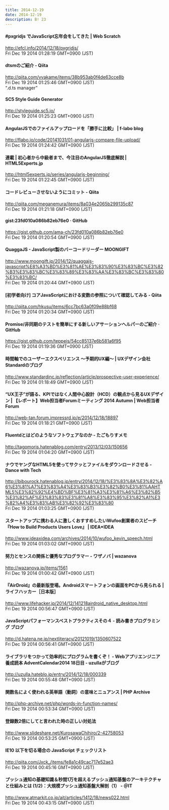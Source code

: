 ```yaml
---
title: 2014-12-19
date: 2014-12-19
description: B! 23
---
```


####                 #pxgridjs でJavaScript忘年会をしてきた | Web Scratch            
http://efcl.info/2014/12/18/pxgridjs/<br>
Fri Dec 19 2014 01:28:19 GMT+0900 (JST)<br>


#### dtsmのご紹介 - Qiita
http://qiita.com/vvakame/items/38b953ab0f4de63cce8b<br>
Fri Dec 19 2014 01:25:46 GMT+0900 (JST)<br>
“.d.ts manager”


#### SC5 Style Guide Generator
http://styleguide.sc5.io/<br>
Fri Dec 19 2014 01:25:23 GMT+0900 (JST)<br>


#### AngularJSでのファイルアップロードを「勝手に比較」 | f-labo blog
http://flabo.io/code/20141031/01-angularjs-compare-file-upload/<br>
Fri Dec 19 2014 01:24:42 GMT+0900 (JST)<br>


#### 連載 | 初心者から中級者まで、今注目のAngularJS徹底解説 | HTML5Experts.jp
http://html5experts.jp/series/angularjs-beginning/<br>
Fri Dec 19 2014 01:22:45 GMT+0900 (JST)<br>


#### コードレビューさせないようにコミット - Qiita
http://qiita.com/meganemura/items/8a034e2065b299135c87<br>
Fri Dec 19 2014 01:21:18 GMT+0900 (JST)<br>


#### gist:23fd010a086b82eb76e0 · GitHub
https://gist.github.com/ama-ch/23fd010a086b82eb76e0<br>
Fri Dec 19 2014 01:20:54 GMT+0900 (JST)<br>


#### QuaggaJS - JavaScript製のバーコードリーダー MOONGIFT
http://www.moongift.jp/2014/12/quaggajs-javascript%E8%A3%BD%E3%81%AE%E3%83%90%E3%83%BC%E3%82%B3%E3%83%BC%E3%83%89%E3%83%AA%E3%83%BC%E3%83%80%E3%83%BC/<br>
Fri Dec 19 2014 01:20:44 GMT+0900 (JST)<br>


#### [初学者向け] コアJavaScriptにおける変数の参照について確認してみる - Qiita
http://qiita.com/hkusu/items/6cc7bc63a0f09e88bf68<br>
Fri Dec 19 2014 01:20:34 GMT+0900 (JST)<br>


#### Promise/非同期のテストを簡単にする新しいアサーションヘルパーのご紹介 · GitHub
https://gist.github.com/teppeis/54cc85137e6b581a6f95<br>
Fri Dec 19 2014 01:19:36 GMT+0900 (JST)<br>


#### 時間軸でのユーザーエクスペリエンス 〜予期的UX編〜 | UXデザイン会社Standardのブログ
http://www.standardinc.jp/reflection/article/prospective-user-experience/<br>
Fri Dec 19 2014 01:18:49 GMT+0900 (JST)<br>


#### “UX王子”が語る、KPIではなく人間中心設計（HCD）の観点から見るUXデザイン | 【レポート】Web担当者Forumミーティング 2014 Autumn | Web担当者Forum
http://web-tan.forum.impressrd.jp/e/2014/12/18/18897<br>
Fri Dec 19 2014 01:18:21 GMT+0900 (JST)<br>


#### Fluentdとはどのようなソフトウェアなのか - たごもりすメモ
http://tagomoris.hatenablog.com/entry/2013/12/03/150656<br>
Fri Dec 19 2014 01:04:20 GMT+0900 (JST)<br>


#### ナウでヤングなHTML5を使ってサクッとファイルをダウンロードさせる - Dance with Tech
http://bibourock.hatenablog.jp/entry/2014/12/18/%E3%83%8A%E3%82%A6%E3%81%A7%E3%83%A4%E3%83%B3%E3%82%B0%E3%81%AAHTML5%E3%82%92%E4%BD%BF%E3%81%A3%E3%81%A6%E3%82%B5%E3%82%AF%E3%83%83%E3%81%A8%E3%83%95%E3%82%A1%E3%82%A4%E3%83%AB%E3%82%92%E3%83%80<br>
Fri Dec 19 2014 01:03:25 GMT+0900 (JST)<br>


#### スタートアップに携わる人に激しくおすすめしたいWufoo創業者のスピーチ『How to Build Products Users Love』 | IDEA*IDEA
http://www.ideaxidea.com/archives/2014/10/wufoo_kevin_speech.html<br>
Fri Dec 19 2014 01:03:02 GMT+0900 (JST)<br>


#### 努力とセンスの関係と優秀なプログラマー - ワザノバ | wazanova
http://wazanova.jp/items/1561<br>
Fri Dec 19 2014 01:00:42 GMT+0900 (JST)<br>


#### 『AirDroid』の最新版登場。Androidスマートフォンの画面をPCから見られる | ライフハッカー［日本版］
http://www.lifehacker.jp/2014/12/141218airdroid_native_desktop.html<br>
Fri Dec 19 2014 00:56:47 GMT+0900 (JST)<br>


####  JavaScriptパフォーマンスベストプラクティスその４ - 読み書きプログラミング ブログ
http://d.hatena.ne.jp/nextliteracy/20121019/1350607522<br>
Fri Dec 19 2014 00:56:41 GMT+0900 (JST)<br>


#### ライブラリをつかって効率的にプログラムを書くぞ！ - Webアプリエンジニア養成読本 AdventCalendar2014 18日目 - uzullaがブログ
http://uzulla.hateblo.jp/entry/2014/12/18/000339<br>
Fri Dec 19 2014 00:55:48 GMT+0900 (JST)<br>


#### 関数名によく使われる英単語（動詞）の意味とニュアンス | PHP Archive
http://php-archive.net/php/words-in-function-names/<br>
Fri Dec 19 2014 00:53:34 GMT+0900 (JST)<br>


#### 登録数2倍にしてと言われた時の正しい対処法
http://www.slideshare.net/KurosawaChihiro/2-42758053<br>
Fri Dec 19 2014 00:53:25 GMT+0900 (JST)<br>


#### IE10 以下を切る場合の JavaScript チェックリスト
http://qiita.com/Jxck_/items/fe8a1c49cac717e52ae3<br>
Fri Dec 19 2014 00:45:16 GMT+0900 (JST)<br>


####  プッシュ通知の基礎知識＆秒間1万を超えるプッシュ通知基盤のアーキテクチャと仕組みとは (1/2)：大規模プッシュ通知基盤大解剖（1） - ＠IT
http://www.atmarkit.co.jp/ait/articles/1412/18/news022.html<br>
Fri Dec 19 2014 00:43:15 GMT+0900 (JST)<br>


